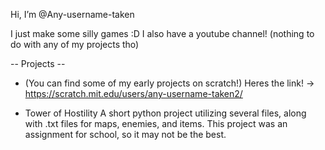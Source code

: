 Hi, I’m @Any-username-taken

I just make some silly games :D
I also have a youtube channel! (nothing to do with any of my projects tho)

-- Projects --
- (You can find some of my early projects on scratch!)
Heres the link! -> https://scratch.mit.edu/users/any-username-taken2/

- Tower of Hostility
A short python project utilizing several files, along with .txt files for maps, enemies, and items. This project was an assignment for school, so it may not be the best.

